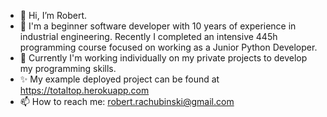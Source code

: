 - 👋 Hi, I’m Robert.
- 👀 I'm a beginner software developer with 10 years of experience in industrial engineering. Recently I completed an intensive 445h programming course focused on working as a Junior Python Developer.
- 🌱 Currently I'm working individually on my private projects to develop my programming skills.
- ✨ My example deployed  project can be found at https://totaltop.herokuapp.com
- 📫 How to reach me: robert.rachubinski@gmail.com

<!---
robrach/robrach is a ✨ special ✨ repository because its `README.md` (this file) appears on your GitHub profile.
You can click the Preview link to take a look at your changes.
--->
